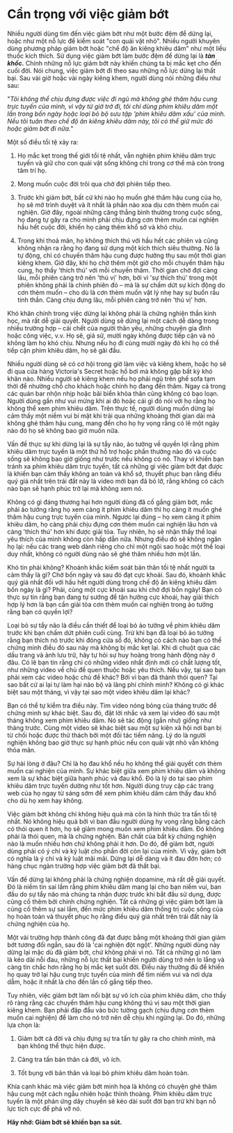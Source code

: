 # Cẩn trọng với việc giảm bớt

Nhiều người dùng tìm đến việc giảm bớt như một bước đệm để dừng lại, hoặc như một nỗ lực để kiểm soát "con quái vật nhỏ". Nhiều người khuyên dùng phương pháp giảm bớt hoặc "chế độ ăn kiêng khiêu dâm" như một liều thuốc kích thích. Sử dụng việc giảm bớt làm bước đệm để dừng lại là ***tàn khốc.*** Chính những nỗ lực giảm bớt này khiến chúng ta bị mắc kẹt cho đến cuối đời. Nói chung, việc giảm bớt đi theo sau những nỗ lực dừng lại thất bại. Sau vài giờ hoặc vài ngày kiêng khem, người dùng nói những điều như sau:

"*Tôi không thể chịu đựng được việc đi ngủ mà không ghé thăm hậu cung trực tuyến của mình, vì vậy từ giờ trở đi, tôi chỉ dùng phim khiêu dâm một lần trong bốn ngày hoặc loại bỏ bộ sưu tập 'phim khiêu dâm xấu' của mình. Nếu tôi tuân theo chế độ ăn kiêng khiêu dâm này, tôi có thể giữ mức đó hoặc giảm bớt đi nữa.*"

Một số điều tồi tệ xảy ra:

1.  Họ mắc kẹt trong thế giới tồi tệ nhất, vẫn nghiện phim khiêu dâm trực tuyến và giữ cho con quái vật sống không chỉ trong cơ thể mà còn trong tâm trí họ.

2.  Mong muốn cuộc đời trôi qua chờ đợi phiên tiếp theo.

3.  Trước khi giảm bớt, bất cứ khi nào họ muốn ghé thăm hậu cung của họ, họ sẽ mở trình duyệt và ít nhất là phần nào xoa dịu cơn thèm muốn cai nghiện. Giờ đây, ngoài những căng thẳng bình thường trong cuộc sống, họ đang tự gây ra cho mình phải chịu đựng cơn thèm muốn cai nghiện hầu hết cuộc đời, khiến họ càng thêm khổ sở và khó chịu.

4.  Trong khi thoả mãn, họ không thích thú với hầu hết các phiên và cũng không nhận ra rằng họ đang sử dụng một kích thích siêu thường. Nó là tự động, chỉ có chuyến thăm hậu cung được hưởng thụ sau một thời gian kiêng khem. Giờ đây, khi họ chờ thêm một giờ cho mỗi chuyến thăm hậu cung, họ thấy 'thích thú' với mỗi chuyến thăm. Thời gian chờ đợi càng lâu, mỗi phiên càng trở nên 'thú vị' hơn, bởi vì 'sự thích thú' trong một phiên không phải là chính phiên đó – mà là sự chấm dứt sự kích động do cơn thèm muốn – cho dù là cơn thèm muốn vật lý nhẹ hay sự buồn rầu tinh thần. Càng chịu đựng lâu, mỗi phiên càng trở nên 'thú vị' hơn.

Khó khăn chính trong việc dừng lại không phải là chứng nghiện thần kinh học, mà rất dễ giải quyết. Người dùng sẽ dừng lại một cách dễ dàng trong nhiều trường hợp – cái chết của người thân yêu, những chuyện gia đình hoặc công việc, v.v. Họ sẽ, giả sử, mười ngày không được tiếp cận và nó không làm họ khó chịu. Nhưng nếu họ đi cùng mười ngày đó khi họ có thể tiếp cận phim khiêu dâm, họ sẽ gãi đầu.

Nhiều người dùng sẽ có cơ hội trong giờ làm việc và kiêng khem, hoặc họ sẽ đi qua cửa hàng Victoria's Secret hoặc hồ bơi mà không gặp bất kỳ khó khăn nào. Nhiều người sẽ kiêng khem nếu họ phải ngủ trên ghế sofa tạm thời để nhường chỗ cho khách hoặc chính họ đang đến thăm. Ngay cả trong các quán bar nhộn nhịp hoặc bãi biển khỏa thân cũng không có bạo loạn. Người dùng gần như vui mừng khi ai đó hoặc cái gì đó nói với họ rằng họ không thể xem phim khiêu dâm. Trên thực tế, người dùng muốn dừng lại cảm thấy một niềm vui bí mật khi trải qua những khoảng thời gian dài mà không ghé thăm hậu cung, mang đến cho họ hy vọng rằng có lẽ một ngày nào đó họ sẽ không bao giờ muốn nữa.

Vấn đề thực sự khi dừng lại là sự tẩy não, ảo tưởng về quyền lợi rằng phim khiêu dâm trực tuyến là một thứ hỗ trợ hoặc phần thưởng nào đó và cuộc sống sẽ không bao giờ giống như trước nếu không có nó. Thay vì khiến bạn tránh xa phim khiêu dâm trực tuyến, tất cả những gì việc giảm bớt đạt được là khiến bạn cảm thấy không an toàn và khổ sở, thuyết phục bạn rằng điều quý giá nhất trên trái đất này là video mới bạn đã bỏ lỡ, rằng không có cách nào bạn sẽ hạnh phúc trở lại mà không xem nó.

Không có gì đáng thương hại hơn người dùng đã cố gắng giảm bớt, mắc phải ảo tưởng rằng họ xem càng ít phim khiêu dâm thì họ càng ít muốn ghé thăm hậu cung trực tuyến của mình. Ngược lại đúng – họ xem càng ít phim khiêu dâm, họ càng phải chịu đựng cơn thèm muốn cai nghiện lâu hơn và càng 'thích thú' hơn khi được giải tỏa. Tuy nhiên, họ sẽ nhận thấy thể loại yêu thích của mình không còn hấp dẫn nữa. Nhưng điều đó sẽ không ngăn họ lại: nếu các trang web dành riêng cho chỉ một ngôi sao hoặc một thể loại duy nhất, không có người dùng nào sẽ ghé thăm nhiều hơn một lần.

Khó tin phải không? Khoảnh khắc kiểm soát bản thân tồi tệ nhất người ta cảm thấy là gì? Chờ bốn ngày và sau đó đạt cực khoái. Sau đó, khoảnh khắc quý giá nhất đối với hầu hết người dùng trong chế độ ăn kiêng khiêu dâm bốn ngày là gì? Phải, cùng một cực khoái sau khi chờ đợi bốn ngày! Bạn có thực sự tin rằng bạn đang tự sướng để tận hưởng cực khoái, hay giải thích hợp lý hơn là bạn cần giải tỏa cơn thèm muốn cai nghiện trong ảo tưởng rằng bạn có quyền lợi?

Loại bỏ sự tẩy não là điều cần thiết để loại bỏ ảo tưởng về phim khiêu dâm trước khi bạn chấm dứt phiên cuối cùng. Trừ khi bạn đã loại bỏ ảo tưởng rằng bạn thích nó trước khi đóng cửa sổ đó, không có cách nào bạn có thể chứng minh điều đó sau này mà không bị mắc kẹt lại. Khi di chuột qua các dấu trang và ảnh lưu trữ, hãy tự hỏi sự huy hoàng trong hành động này ở đâu. Có lẽ bạn tin rằng chỉ có những video nhất định mới có chất lượng tốt, như những video về chủ đề quen thuộc hoặc yêu thích. Nếu vậy, tại sao bạn phải xem các video hoặc chủ đề khác? Bởi vì bạn đã thành thói quen? Tại sao bất cứ ai lại tự làm hại não bộ và lãng phí chính mình? Không có gì khác biệt sau một tháng, vì vậy tại sao một video khiêu dâm lại khác?

Bạn có thể tự kiểm tra điều này. Tìm video nóng bỏng của tháng trước để chứng minh sự khác biệt. Sau đó, đặt lời nhắc và xem lại video đó sau một tháng không xem phim khiêu dâm. Nó sẽ tác động (gần như) giống như tháng trước. Cùng một video sẽ khác biệt sau một sự kiện xã hội nơi bạn bị từ chối hoặc được thử thách bởi một đối tác tiềm năng. Lý do là người nghiện không bao giờ thực sự hạnh phúc nếu con quái vật nhỏ vẫn không thỏa mãn.

Sự hài lòng ở đâu? Chỉ là họ đau khổ nếu họ không thể giải quyết cơn thèm muốn cai nghiện của mình. Sự khác biệt giữa xem phim khiêu dâm và không xem là sự khác biệt giữa hạnh phúc và đau khổ. Đó là lý do tại sao phim khiêu dâm trực tuyến dường như tốt hơn. Người dùng truy cập các trang web của họ ngay từ sáng sớm để xem phim khiêu dâm cảm thấy đau khổ cho dù họ xem hay không.

Việc giảm bớt không chỉ không hiệu quả mà còn là hình thức tra tấn tồi tệ nhất. Nó không hiệu quả bởi vì ban đầu người dùng hy vọng rằng bằng cách có thói quen ít hơn, họ sẽ giảm mong muốn xem phim khiêu dâm. Đó không phải là thói quen, mà là chứng nghiện. Bản chất của bất kỳ chứng nghiện nào là muốn nhiều hơn chứ không phải ít hơn. Do đó, để giảm bớt, người dùng phải có ý chí và kỷ luật cho phần đời còn lại của mình. Vì vậy, giảm bớt có nghĩa là ý chí và kỷ luật mãi mãi. Dừng lại dễ dàng và ít đau đớn hơn; có hàng chục ngàn trường hợp việc giảm bớt đã thất bại.

Vấn đề dừng lại không phải là chứng nghiện dopamine, mà rất dễ giải quyết. Đó là niềm tin sai lầm rằng phim khiêu dâm mang lại cho bạn niềm vui, ban đầu do sự tẩy não mà chúng ta nhận được trước khi bắt đầu sử dụng, được củng cố thêm bởi chính chứng nghiện. Tất cả những gì việc giảm bớt làm là củng cố thêm sự sai lầm, đến mức phim khiêu dâm thống trị cuộc sống của họ hoàn toàn và thuyết phục họ rằng điều quý giá nhất trên trái đất này là chứng nghiện của họ.

Một vài trường hợp thành công đã đạt được bằng một khoảng thời gian giảm bớt tương đối ngắn, sau đó là 'cai nghiện đột ngột'. Những người dùng này dừng lại mặc dù đã giảm bớt, chứ không phải vì nó. Tất cả những gì nó làm là kéo dài nỗi đau, những nỗ lực thất bại khiến người dùng trở nên lo lắng và càng tin chắc hơn rằng họ bị mắc kẹt suốt đời. Điều này thường đủ để khiến họ quay trở lại hậu cung trực tuyến của mình để tìm niềm vui và nơi dựa dẫm, hoặc ít nhất là cho đến lần cố gắng tiếp theo.

Tuy nhiên, việc giảm bớt làm nổi bật sự vô ích của phim khiêu dâm, cho thấy rõ ràng rằng các chuyến thăm hậu cung không thú vị sau một thời gian kiêng khem. Bạn phải đập đầu vào bức tường gạch (chịu đựng cơn thèm muốn cai nghiện) để làm cho nó trở nên dễ chịu khi ngừng lại. Do đó, những lựa chọn là:

1.  Giảm bớt cả đời và chịu đựng sự tra tấn tự gây ra cho chính mình, mà bạn không thể thực hiện được.

2.  Càng tra tấn bản thân cả đời, vô ích.

3.  Tốt bụng với bản thân và loại bỏ phim khiêu dâm hoàn toàn.

Khía cạnh khác mà việc giảm bớt minh họa là không có chuyện ghé thăm hậu cung một cách ngẫu nhiên hoặc thỉnh thoảng. Phim khiêu dâm trực tuyến là một phản ứng dây chuyền sẽ kéo dài suốt đời bạn trừ khi bạn nỗ lực tích cực để phá vỡ nó.

**Hãy nhớ: Giảm bớt sẽ khiến bạn sa sút.**
